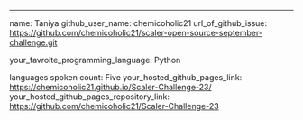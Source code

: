 ---
name: Taniya
github_user_name: chemicoholic21
url_of_github_issue:  https://github.com/chemicoholic21/scaler-open-source-september-challenge.git

your_favroite_programming_language: Python

languages spoken count: Five
your_hosted_github_pages_link: https://chemicoholic21.github.io/Scaler-Challenge-23/
your_hosted_github_pages_repository_link: https://github.com/chemicoholic21/Scaler-Challenge-23